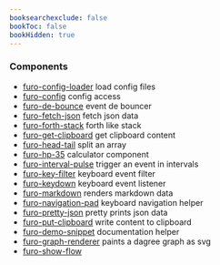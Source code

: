 ```yaml
---
booksearchexclude: false
bookToc: false
bookHidden: true
---
```


### Components

- [furo-config-loader](furo-config-loader.md) load config files
- [furo-config](furo-config.md) config access
- [furo-de-bounce](furo-de-bounce.md) event de bouncer
- [furo-fetch-json](furo-fetch-json.md) fetch json data
- [furo-forth-stack](furo-forth-stack.md) forth like stack
- [furo-get-clipboard](furo-get-clipboard.md) get clipboard content
- [furo-head-tail](furo-head-tail.md) split an array
- [furo-hp-35](furo-hp-35.md) calculator component
- [furo-interval-pulse](furo-interval-pulse.md) trigger an event in intervals
- [furo-key-filter](furo-key-filter.md) keyboard event filter
- [furo-keydown](furo-keydown.md) keyboard event listener
- [furo-markdown](furo-markdown.md) renders markdown data
- [furo-navigation-pad](furo-navigation-pad.md) keyboard navigation helper
- [furo-pretty-json](furo-pretty-json.md) pretty prints json data
- [furo-put-clipboard](furo-put-clipboard.md) write content to clipboard
- [furo-demo-snippet](furo-demo-snippet.md) documentation helper
- [furo-graph-renderer](furo-graph-renderer.md) paints a dagree graph as svg
- [furo-show-flow](furo-show-flow.md) 
